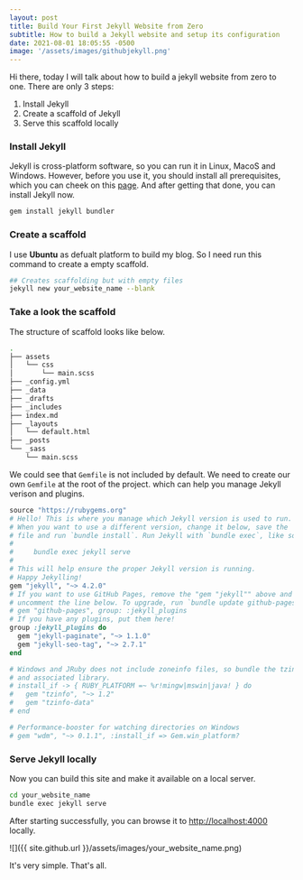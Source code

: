 ```yaml
---
layout: post
title: Build Your First Jekyll Website from Zero
subtitle: How to build a Jekyll website and setup its configuration
date: 2021-08-01 18:05:55 -0500
image: '/assets/images/githubjekyll.png'
---
```



Hi there, today I will talk about how to build a jekyll website from zero to one. There are only 3 steps:

1. Install Jekyll
2. Create a scaffold of Jekyll
3. Serve this scaffold locally

### Install Jekyll

Jekyll is cross-platform software, so you can run it in Linux, MacoS and Windows. However, before you use it, you should install all prerequisites, which you can cheek on this [page](https://jekyllrb.com/docs/installation/#requirements). And after getting that done, you can install Jekyll now.

```sh
gem install jekyll bundler
```

### Create a scaffold

I use **Ubuntu** as defualt platform to build my blog. So I need run this command to create a empty scaffold.

```sh
## Creates scaffolding but with empty files
jekyll new your_website_name --blank
```

### Take a look the scaffold

The structure of scaffold looks like below.

```sh
.
├── assets
│   └── css
│       └── main.scss
├── _config.yml
├── _data
├── _drafts
├── _includes
├── index.md
├── _layouts
│   └── default.html
├── _posts
└── _sass
    └── main.scss
```

We could see that `Gemfile` is not included by default. We need to create our own `Gemfile` at the root of the project. which can help you manage Jekyll verison and plugins.

```ruby
source "https://rubygems.org"
# Hello! This is where you manage which Jekyll version is used to run.
# When you want to use a different version, change it below, save the
# file and run `bundle install`. Run Jekyll with `bundle exec`, like so:
#
#     bundle exec jekyll serve
#
# This will help ensure the proper Jekyll version is running.
# Happy Jekylling!
gem "jekyll", "~> 4.2.0"
# If you want to use GitHub Pages, remove the "gem "jekyll"" above and
# uncomment the line below. To upgrade, run `bundle update github-pages`.
# gem "github-pages", group: :jekyll_plugins
# If you have any plugins, put them here!
group :jekyll_plugins do
  gem "jekyll-paginate", "~> 1.1.0"
  gem "jekyll-seo-tag", "~> 2.7.1"
end

# Windows and JRuby does not include zoneinfo files, so bundle the tzinfo-data gem
# and associated library.
# install_if -> { RUBY_PLATFORM =~ %r!mingw|mswin|java! } do
#   gem "tzinfo", "~> 1.2"
#   gem "tzinfo-data"
# end

# Performance-booster for watching directories on Windows
# gem "wdm", "~> 0.1.1", :install_if => Gem.win_platform?
```

### Serve Jekyll locally

Now you can build this site and make it available on a local server.

```sh
cd your_website_name
bundle exec jekyll serve
```

After starting successfully, you can browse it to <http://localhost:4000> locally.

![]({{ site.github.url }}/assets/images/your_website_name.png)

It's very simple. That's all.